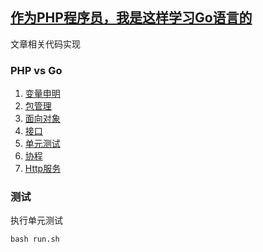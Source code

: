 ## [作为PHP程序员，我是这样学习Go语言的](https://xbc.me/php-vs-go/)
文章相关代码实现

### PHP vs Go
1. [变量申明](./var)
2. [包管理](./package)
3. [面向对象](./object)
4. [接口](./interface)
5. [单元测试](./unittest)
6. [协程](./coroutine)
7. [Http服务](./http)

### 测试
执行单元测试
```
bash run.sh
```

